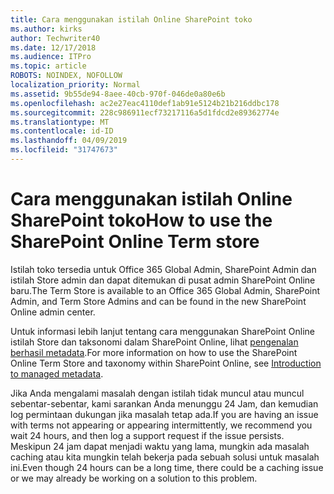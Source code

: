 ```yaml
---
title: Cara menggunakan istilah Online SharePoint toko
ms.author: kirks
author: Techwriter40
ms.date: 12/17/2018
ms.audience: ITPro
ms.topic: article
ROBOTS: NOINDEX, NOFOLLOW
localization_priority: Normal
ms.assetid: 9b55de94-8aee-40cb-970f-046de0a80e6b
ms.openlocfilehash: ac2e27eac4110def1ab91e5124b21b216ddbc178
ms.sourcegitcommit: 228c986911ecf73217116a5d1fdcd2e89362774e
ms.translationtype: MT
ms.contentlocale: id-ID
ms.lasthandoff: 04/09/2019
ms.locfileid: "31747673"
---
```

# <a name="how-to-use-the-sharepoint-online-term-store"></a><span data-ttu-id="b9d1c-102">Cara menggunakan istilah Online SharePoint toko</span><span class="sxs-lookup"><span data-stu-id="b9d1c-102">How to use the SharePoint Online Term store</span></span>

<span data-ttu-id="b9d1c-103">Istilah toko tersedia untuk Office 365 Global Admin, SharePoint Admin dan istilah Store admin dan dapat ditemukan di pusat admin SharePoint Online baru.</span><span class="sxs-lookup"><span data-stu-id="b9d1c-103">The Term Store is available to an Office 365 Global Admin, SharePoint Admin, and Term Store Admins and can be found in the new SharePoint Online admin center.</span></span> 
  
<span data-ttu-id="b9d1c-104">Untuk informasi lebih lanjut tentang cara menggunakan SharePoint Online istilah Store dan taksonomi dalam SharePoint Online, lihat [pengenalan berhasil metadata](https://go.microsoft.com/fwlink/?linkid=2044674&amp;clcid=0x409).</span><span class="sxs-lookup"><span data-stu-id="b9d1c-104">For more information on how to use the SharePoint Online Term Store and taxonomy within SharePoint Online, see [Introduction to managed metadata](https://go.microsoft.com/fwlink/?linkid=2044674&amp;clcid=0x409).</span></span>
  
<span data-ttu-id="b9d1c-105">Jika Anda mengalami masalah dengan istilah tidak muncul atau muncul sebentar-sebentar, kami sarankan Anda menunggu 24 Jam, dan kemudian log permintaan dukungan jika masalah tetap ada.</span><span class="sxs-lookup"><span data-stu-id="b9d1c-105">If you are having an issue with terms not appearing or appearing intermittently, we recommend you wait 24 hours, and then log a support request if the issue persists.</span></span> <span data-ttu-id="b9d1c-106">Meskipun 24 jam dapat menjadi waktu yang lama, mungkin ada masalah caching atau kita mungkin telah bekerja pada sebuah solusi untuk masalah ini.</span><span class="sxs-lookup"><span data-stu-id="b9d1c-106">Even though 24 hours can be a long time, there could be a caching issue or we may already be working on a solution to this problem.</span></span>
  

